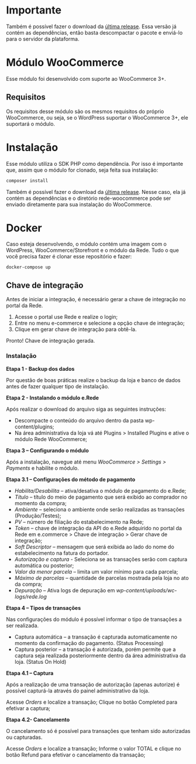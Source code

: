 # Importante

Também é possível fazer o download da [última release](https://github.com/DevelopersRede/woocommerce/releases/latest/download/rede-woocommerce.zip). Essa versão já contém as dependências, então basta descompactar o pacote e enviá-lo para o servidor da plataforma.

# Módulo WooCommerce

Esse módulo foi desenvolvido com suporte ao WooCommerce 3+.

## Requisitos

Os requisitos desse módulo são os mesmos requisitos do próprio WooCommerce, ou seja, se o WordPress suportar o WooCommerce 3+, ele suportará o módulo.

# Instalação

Esse módulo utiliza o SDK PHP como dependência. Por isso é importante que, assim que o módulo for clonado, seja feita sua instalação:

```bash
composer install
```

Também é possível fazer o download da [última release](https://github.com/DevelopersRede/woocommerce/releases/latest). Nesse caso, ela já contém as dependências e o diretório rede-woocommerce pode ser enviado diretamente para sua instalação do WooCommerce.

# Docker

Caso esteja desenvolvendo, o módulo contém uma imagem com o WordPress, WooCommerce/Storefront e o módulo da Rede. Tudo o que você precisa fazer é clonar esse repositório e fazer:

```
docker-compose up
```
## Chave de integração
Antes de iniciar a integração, é necessário gerar a chave de integração no portal da Rede.

1.	Acesse o portal use Rede e realize o login;
2.	Entre no menu e-commerce e selecione a opção chave de integração;
3.	Clique em gerar chave de integração para obtê-la.

Pronto! Chave de integração gerada.

### Instalação

**Etapa 1 - Backup dos dados**

Por questão de boas práticas realize o backup da loja e banco de dados antes de fazer qualquer tipo de instalação.

**Etapa 2 - Instalando o módulo e.Rede**

Após realizar o download do arquivo siga as seguintes instruções:

* Descompacte o conteúdo do arquivo dentro da pasta wp-content/plugins;
*	Na área administrativa da loja vá até Plugins > Installed Plugins e ative o módulo Rede WooCommerce;

**Etapa 3 – Configurando o módulo**

Após a instalação, navegue até menu _WooCommerce > Settings > Payments_ e habilite o módulo.

**Etapa 3.1 – Configurações do método de pagamento**

* _Habilita/Desabilita_ – ativa/desativa o módulo de pagamento do e.Rede;
* _Título_ – título do meio de pagamento que será exibido ao comprador no momento da compra;
* _Ambiente_ – seleciona o ambiente onde serão realizadas as transações (Produção/Testes);
* _PV_ – número de filiação do estabelecimento na Rede;
* _Token_ – chave de integração da API do e.Rede adquirido no portal da Rede em e.commerce > Chave de integração > Gerar chave de integração;
* _Soft Descriptor_ – mensagem que será exibida ao lado do nome do estabelecimento na fatura do portador.
* _Autorização e captura_ - Seleciona se as transações serão com captura automática ou posterior;
* _Valor da menor parcela_ – limita um valor mínimo para cada parcela;
* _Máximo de parcelas_ – quantidade de parcelas mostrada pela loja no ato da compra;
* _Depuração_ – Ativa logs de depuração em _wp-content/uploads/wc-logs/rede.log_

**Etapa 4 – Tipos de transações**

Nas configurações do módulo é possível informar o tipo de transações a ser realizada.

* Captura automática – a transação é capturada automaticamente no momento da confirmação do pagamento. (Status Processing)
* Captura posterior – a transação é autorizada, porém permite que a captura seja realizada posteriormente dentro da área administrativa da loja. (Status On Hold)

**Etapa 4.1 – Captura**

Após a realização de uma transação de autorização (apenas autorize) é possível capturá-la através do painel administrativo da loja.

Acesse _Orders_ e localize a transação;
Clique no botão Completed para efetivar a captura;

**Etapa 4.2- Cancelamento**

O cancelamento só é possível para transações que tenham sido autorizadas ou capturadas.

Acesse _Orders_ e localize a transação;
Informe o valor TOTAL e clique no botão Refund para efetivar o cancelamento da transação;


